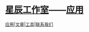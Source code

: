 # [**星辰工作室**](https://schlibra.github.io/Stars-Studios)——[**应用**](https://schlibra.github.io/Stars-Studios/application/jsq)

[应用](https://schlibra.github.io/Stars-Studios/application)|[文章](https://schlibra.github.io/Stars-Studios/article)|[工具](https://schlibra.github.io/Stars-Studios/other)|[联系我们](https://schlibra.github.io/Stars-Studios/catchus)
